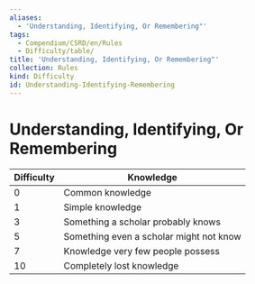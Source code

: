 ```yaml
---
aliases:
  - 'Understanding, Identifying, Or Remembering"'
tags:
  - Compendium/CSRD/en/Rules
  - Difficulty/table/
title: 'Understanding, Identifying, Or Remembering"'
collection: Rules
kind: Difficulty
id: Understanding-Identifying-Remembering
---
```

# Understanding, Identifying, Or Remembering    
  
  
| Difficulty   | Knowledge                                  |
| ------------ | ------------------------------------------ |
| 0            | Common knowledge                           |
| 1            | Simple knowledge                           |
| 3            | Something a scholar probably knows         |
| 5            | Something even a scholar might not know    |
| 7            | Knowledge very few people possess          |
| 10           | Completely lost knowledge                  |
